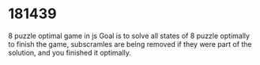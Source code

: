 # 181439
8 puzzle optimal game in js
Goal is to solve all states of 8 puzzle optimally to finish the game, subscramles are being removed if they were part of the solution, and you finished it optimally.
